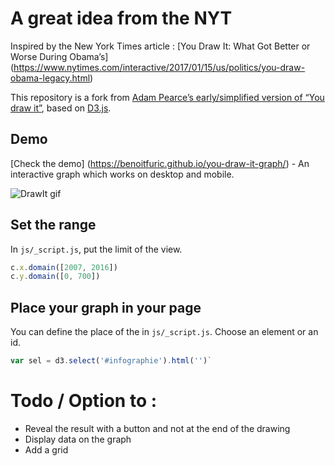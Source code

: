 # A great idea from the NYT

Inspired by the New York Times article : [You Draw It: What Got Better or Worse During Obama’s] (https://www.nytimes.com/interactive/2017/01/15/us/politics/you-draw-obama-legacy.html)
	
This repository is a fork from <a href="https://bl.ocks.org/1wheel/07d9040c3422dac16bd5be741433ff1e">Adam Pearce’s early/simplified version of “You draw it”</a>, based on <a href="https://d3js.org/">D3.js</a>.

## Demo
[Check the demo] (https://benoitfuric.github.io/you-draw-it-graph/) - An interactive graph which works on desktop and mobile.

![DrawIt gif](https://benoitfuric.github.io/you-draw-it-graph/DrawIt.gif)

## Set the range
In ``js/_script.js``, put the limit of the view.

```javascript
c.x.domain([2007, 2016])
c.y.domain([0, 700])
```

## Place your graph in your page
You can define the place of the  in ``js/_script.js``.  Choose an element or an id.
```javascript
var sel = d3.select('#infographie').html('')`
```

# Todo / Option to  :
- Reveal the result with a button and not at the end of the drawing
- Display data on the graph
- Add a grid
 

